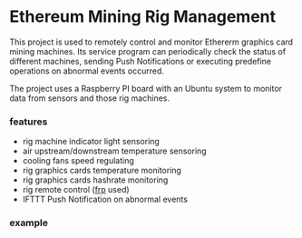 # Ethereum Mining Rig Management

This project is used to remotely control and monitor Ethererm graphics card mining machines.
Its service program can periodically check the status of different machines, sending Push Notifications
or executing predefine operations on abnormal events occurred.

The project uses a Raspberry PI board with an Ubuntu system to monitor data from sensors and those rig machines.

### features
- rig machine indicator light sensoring
- air upstream/downstream temperature sensoring
- cooling fans speed regulating
- rig graphics cards temperature monitoring
- rig graphics cards hashrate monitoring
- rig remote control ([frp](https://github.com/fatedier/frp) used)
- IFTTT Push Notification on abnormal events

### example

